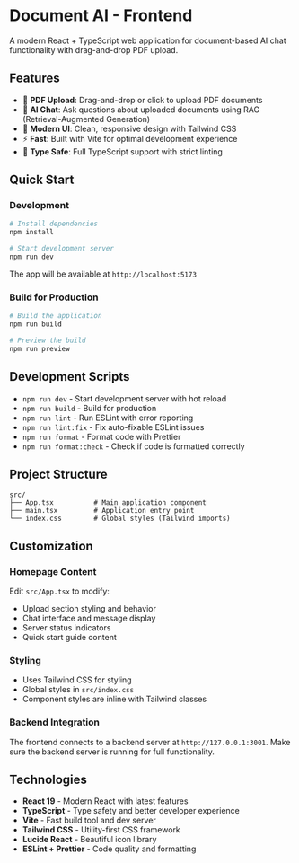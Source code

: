 # Document AI - Frontend

A modern React + TypeScript web application for document-based AI chat functionality with drag-and-drop PDF upload.

## Features

- 📄 **PDF Upload**: Drag-and-drop or click to upload PDF documents
- 💬 **AI Chat**: Ask questions about uploaded documents using RAG (Retrieval-Augmented Generation)
- 🎨 **Modern UI**: Clean, responsive design with Tailwind CSS
- ⚡ **Fast**: Built with Vite for optimal development experience
- 🔧 **Type Safe**: Full TypeScript support with strict linting

## Quick Start

### Development

```bash
# Install dependencies
npm install

# Start development server
npm run dev
```

The app will be available at `http://localhost:5173`

### Build for Production

```bash
# Build the application
npm run build

# Preview the build
npm run preview
```

## Development Scripts

- `npm run dev` - Start development server with hot reload
- `npm run build` - Build for production
- `npm run lint` - Run ESLint with error reporting
- `npm run lint:fix` - Fix auto-fixable ESLint issues
- `npm run format` - Format code with Prettier
- `npm run format:check` - Check if code is formatted correctly

## Project Structure

```
src/
├── App.tsx          # Main application component
├── main.tsx         # Application entry point
└── index.css        # Global styles (Tailwind imports)
```

## Customization

### Homepage Content
Edit `src/App.tsx` to modify:
- Upload section styling and behavior
- Chat interface and message display
- Server status indicators
- Quick start guide content

### Styling
- Uses Tailwind CSS for styling
- Global styles in `src/index.css`
- Component styles are inline with Tailwind classes

### Backend Integration
The frontend connects to a backend server at `http://127.0.0.1:3001`. Make sure the backend server is running for full functionality.

## Technologies

- **React 19** - Modern React with latest features
- **TypeScript** - Type safety and better developer experience
- **Vite** - Fast build tool and dev server
- **Tailwind CSS** - Utility-first CSS framework
- **Lucide React** - Beautiful icon library
- **ESLint + Prettier** - Code quality and formatting